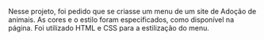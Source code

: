 Nesse projeto, foi pedido que se criasse um menu de um site de Adoção de animais. As cores e o estilo foram especificados, como disponível na página. Foi utilizado HTML e CSS para a estilização do menu. 
